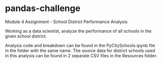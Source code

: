 # pandas-challenge
Module 4 Assignment - School District Performance Analysis

Working as a data scientist, analyze the performance of all schools in the given school district.

Analysis code and breakdown can be found in the PyCitySchools.ipynb file in the folder with the same name. The source data for district schools used in this analysis can be found in 2 separate CSV files in the Resources folder.
